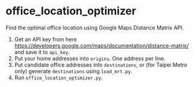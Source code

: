 # office_location_optimizer
Find the optimal office location using Google Maps Distance Matrix API.

1. Get an API key from here https://developers.google.com/maps/documentation/distance-matrix/ and save it to `api_key`.
2. Put your home addresses into `origins`. One address per line.
3. Put candidate office addresses into `destinations`, or (for Taipei Metro only) generate `destinations` using `load_mrt.py`.
4. Run `office_location_optimizer.py`.
